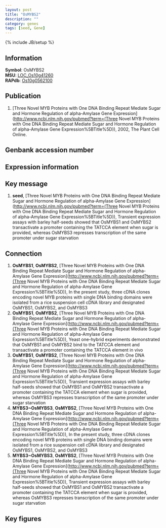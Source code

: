 ```yaml
---
layout: post
title: "OsMYBS2"
description: ""
category: genes
tags: [seed, Gene]
---
```

{% include JB/setup %}

## Information
__Symbol__: OsMYBS2  
__MSU__: [LOC_Os10g41260](http://rice.plantbiology.msu.edu/cgi-bin/ORF_infopage.cgi?orf=LOC_Os10g41260)  
__RAPdb__: [Os10g0562100](http://rapdb.dna.affrc.go.jp/viewer/gbrowse_details/irgsp1?name=Os10g0562100)  

## Publication
1. [Three Novel MYB Proteins with One DNA Binding Repeat Mediate Sugar and Hormone Regulation of alpha-Amylase Gene Expression](http://www.ncbi.nlm.nih.gov/pubmed?term=(Three Novel MYB Proteins with One DNA Binding Repeat Mediate Sugar and Hormone Regulation of alpha-Amylase Gene Expression%5BTitle%5D)), 2002, The Plant Cell Online.

## Genbank accession number

## Expression information

## Key message
1. __seed__, [Three Novel MYB Proteins with One DNA Binding Repeat Mediate Sugar and Hormone Regulation of alpha-Amylase Gene Expression](http://www.ncbi.nlm.nih.gov/pubmed?term=(Three Novel MYB Proteins with One DNA Binding Repeat Mediate Sugar and Hormone Regulation of alpha-Amylase Gene Expression%5BTitle%5D)),  Transient expression assays with barley half-seeds showed that OsMYBS1 and OsMYBS2 transactivate a promoter containing the TATCCA element when sugar is provided, whereas OsMYBS3 represses transcription of the same promoter under sugar starvation

## Connection
1. __OsMYBS1__, __OsMYBS2__, [Three Novel MYB Proteins with One DNA Binding Repeat Mediate Sugar and Hormone Regulation of alpha-Amylase Gene Expression](http://www.ncbi.nlm.nih.gov/pubmed?term=(Three Novel MYB Proteins with One DNA Binding Repeat Mediate Sugar and Hormone Regulation of alpha-Amylase Gene Expression%5BTitle%5D)),  In the present study, three cDNA clones encoding novel MYB proteins with single DNA binding domains were isolated from a rice suspension cell cDNA library and designated OsMYBS1, OsMYBS2, and OsMYBS3
2. __OsMYBS1__, __OsMYBS2__, [Three Novel MYB Proteins with One DNA Binding Repeat Mediate Sugar and Hormone Regulation of alpha-Amylase Gene Expression](http://www.ncbi.nlm.nih.gov/pubmed?term=(Three Novel MYB Proteins with One DNA Binding Repeat Mediate Sugar and Hormone Regulation of alpha-Amylase Gene Expression%5BTitle%5D)),  Yeast one-hybrid experiments demonstrated that OsMYBS1 and OsMYBS2 bind to the TATCCA element and transactivate a promoter containing the TATCCA element in vivo
3. __OsMYBS1__, __OsMYBS2__, [Three Novel MYB Proteins with One DNA Binding Repeat Mediate Sugar and Hormone Regulation of alpha-Amylase Gene Expression](http://www.ncbi.nlm.nih.gov/pubmed?term=(Three Novel MYB Proteins with One DNA Binding Repeat Mediate Sugar and Hormone Regulation of alpha-Amylase Gene Expression%5BTitle%5D)),  Transient expression assays with barley half-seeds showed that OsMYBS1 and OsMYBS2 transactivate a promoter containing the TATCCA element when sugar is provided, whereas OsMYBS3 represses transcription of the same promoter under sugar starvation
4. __MYBS3~OsMYBS3__, __OsMYBS2__, [Three Novel MYB Proteins with One DNA Binding Repeat Mediate Sugar and Hormone Regulation of alpha-Amylase Gene Expression](http://www.ncbi.nlm.nih.gov/pubmed?term=(Three Novel MYB Proteins with One DNA Binding Repeat Mediate Sugar and Hormone Regulation of alpha-Amylase Gene Expression%5BTitle%5D)),  In the present study, three cDNA clones encoding novel MYB proteins with single DNA binding domains were isolated from a rice suspension cell cDNA library and designated OsMYBS1, OsMYBS2, and OsMYBS3
5. __MYBS3~OsMYBS3__, __OsMYBS2__, [Three Novel MYB Proteins with One DNA Binding Repeat Mediate Sugar and Hormone Regulation of alpha-Amylase Gene Expression](http://www.ncbi.nlm.nih.gov/pubmed?term=(Three Novel MYB Proteins with One DNA Binding Repeat Mediate Sugar and Hormone Regulation of alpha-Amylase Gene Expression%5BTitle%5D)),  Transient expression assays with barley half-seeds showed that OsMYBS1 and OsMYBS2 transactivate a promoter containing the TATCCA element when sugar is provided, whereas OsMYBS3 represses transcription of the same promoter under sugar starvation

## Key figures


